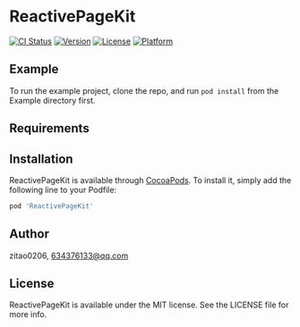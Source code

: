 # ReactivePageKit

[![CI Status](https://img.shields.io/travis/zitao0206/ReactivePageKit.svg?style=flat)](https://travis-ci.org/zitao0206/ReactivePageKit)
[![Version](https://img.shields.io/cocoapods/v/ReactivePageKit.svg?style=flat)](https://cocoapods.org/pods/ReactivePageKit)
[![License](https://img.shields.io/cocoapods/l/ReactivePageKit.svg?style=flat)](https://cocoapods.org/pods/ReactivePageKit)
[![Platform](https://img.shields.io/cocoapods/p/ReactivePageKit.svg?style=flat)](https://cocoapods.org/pods/ReactivePageKit)

## Example

To run the example project, clone the repo, and run `pod install` from the Example directory first.

## Requirements

## Installation

ReactivePageKit is available through [CocoaPods](https://cocoapods.org). To install
it, simply add the following line to your Podfile:

```ruby
pod 'ReactivePageKit'
```

## Author

zitao0206, 634376133@qq.com

## License

ReactivePageKit is available under the MIT license. See the LICENSE file for more info.
